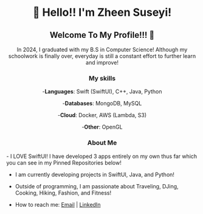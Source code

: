 <div align="center">
  <h1>👋 Hello!! I'm Zheen Suseyi!</h1>
  <h2>Welcome To My Profile!!! 🤩</h2>
  <p>In 2024, I graduated with my B.S in Computer Science! Although my schoolwork is finally over, everyday is still a constant effort to further learn and improve! 
 </p>
  <h3> My skills </h3>
<p>
  
-**Languages**: Swift (SwiftUI), C++, Java, Python
  
-**Databases**: MongoDB, MySQL

-**Cloud**: Docker, AWS (Lambda, S3)

-**Other**: OpenGL</p>

<h3> About Me </h3>
  
</div>
- I LOVE SwiftUI! I have developed 3 apps entirely on my own thus far which you can see in my Pinned Repositories below!

- I am currently developing projects in SwiftUI, Java, and Python!
  
- Outside of programming, I am passionate about Traveling, DJing, Cooking, Hiking, Fashion, and Fitness!
  
- How to reach me: [Email](mailto:suseyihzheen@gmail.com) | [LinkedIn](https://www.linkedin.com/in/zheen-s-430214255/) 
